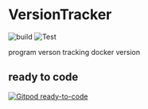 # VersionTracker

![build](https://github.com/fbigun/VersionTracker/workflows/Generate%20and%20sync%20docker%20image/badge.svg)
![Test](https://github.com/fbigun/VersionTracker/workflows/Test%20build%20docker%20image/badge.svg)

program verson tracking docker version

## ready to code

[![Gitpod ready-to-code](https://img.shields.io/badge/Gitpod-ready--to--code-blue?logo=gitpod)](https://gitpod.io/#https://github.com/fbigun/VersionTracker)

